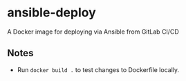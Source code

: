 # ansible-deploy

A Docker image for deploying via Ansible from GitLab CI/CD

## Notes

- Run `docker build .` to test changes to Dockerfile locally.
